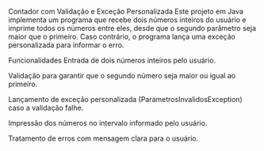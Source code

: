Contador com Validação e Exceção Personalizada
Este projeto em Java implementa um programa que recebe dois números inteiros do usuário e imprime todos os números entre eles, desde que o segundo parâmetro seja maior que o primeiro. Caso contrário, o programa lança uma exceção personalizada para informar o erro.

Funcionalidades
Entrada de dois números inteiros pelo usuário.

Validação para garantir que o segundo número seja maior ou igual ao primeiro.

Lançamento de exceção personalizada (ParametrosInvalidosException) caso a validação falhe.

Impressão dos números no intervalo informado pelo usuário.

Tratamento de erros com mensagem clara para o usuário.
